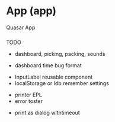 # App (app)
Quasar App

### 
TODO
+ dashboard, picking, packing, sounds
- dashboard time bug format
+ InputLabel reusable component
+ localStorage or Idb remember settings
- printer EPL
- error toster
+ print as dialog withtimeout